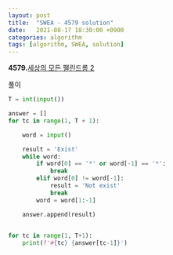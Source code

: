 ```yaml
---
layout: post
title:  "SWEA - 4579 solution"
date:   2021-08-17 18:30:00 +0900
categories: algorithm
tags: [algorithm, SWEA, solution]
---
```

**4579.**[세상의 모든 팰린드롬 2 ](https://swexpertacademy.com/main/code/problem/problemDetail.do?contestProbId=AWQAz7IqAH8DFAWh&categoryId=AWQAz7IqAH8DFAWh&categoryType=CODE&problemTitle=4579&orderBy=FIRST_REG_DATETIME&selectCodeLang=ALL&select-1=&pageSize=10&pageIndex=1)

풀이

```python
T = int(input())

answer = []
for tc in range(1, T + 1):

    word = input()

    result = 'Exist'
    while word:
        if word[0] == '*' or word[-1] == '*':
            break
        elif word[0] != word[-1]:
            result = 'Not exist'
            break
        word = word[1:-1]

    answer.append(result)
    

for tc in range(1, T+1):
    print(f'#{tc} {answer[tc-1]}')
```

